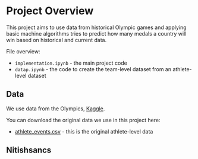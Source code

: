# Project Overview

This project aims to use data from historical Olympic games and applying basic machine algorithms tries to predict how many medals a country will win based on historical and current data.

File overview:

* `implementation.ipynb` - the main project code
* `datap.ipynb` - the code to create the team-level dataset from an athlete-level dataset


## Data

We use data from the Olympics, [Kaggle](https://www.kaggle.com/datasets/heesoo37/120-years-of-olympic-history-athletes-and-results).

You can download the original data we use in this project here:
* [athlete_events.csv](https://drive.google.com/uc?export=download&id=1Ah4wOyNFMGREq8Yw_Jbv7u2CeI_6tpn5) - this is the original athlete-level data

## Nitishsancs